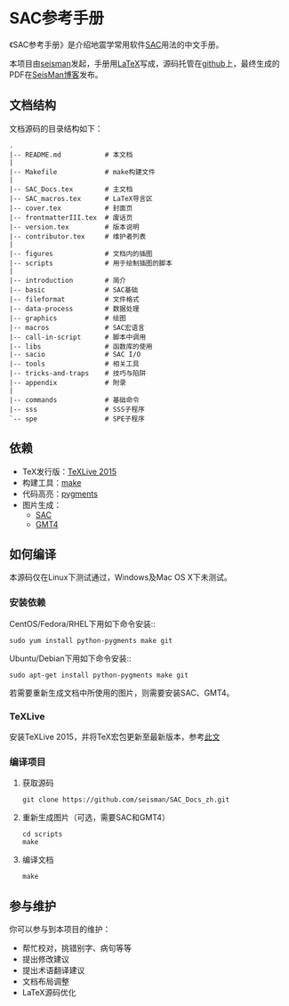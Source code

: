# SAC参考手册

《SAC参考手册》是介绍地震学常用软件[SAC](http://ds.iris.edu/ds/nodes/dmc/forms/sac/)用法的中文手册。

本项目由[seisman](http://seisman.info/about.html)发起，手册用[LaTeX](http://www.latex-project.org/)写成，源码托管在[github](https://github.com/seisman/SAC_Docs_zh)上，最终生成的PDF在[SeisMan博客](http://seisman.info/sac-manual.html)发布。

## 文档结构 ##

文档源码的目录结构如下：

    .
    |-- README.md           # 本文档
    |
    |-- Makefile            # make构建文件
    |
    |-- SAC_Docs.tex        # 主文档
    |-- SAC_macros.tex      # LaTeX导言区
    |-- cover.tex           # 封面页
    |-- frontmatterIII.tex  # 废话页
    |-- version.tex         # 版本说明
    |-- contributor.tex     # 维护者列表
    |
    |-- figures             # 文档内的插图
    |-- scripts             # 用于绘制插图的脚本
    |
    |-- introduction        # 简介
    |-- basic               # SAC基础
    |-- fileformat          # 文件格式
    |-- data-process        # 数据处理
    |-- graphics            # 绘图
    |-- macros              # SAC宏语言
    |-- call-in-script      # 脚本中调用
    |-- libs                # 函数库的使用
    |-- sacio               # SAC I/O
    |-- tools               # 相关工具
    |-- tricks-and-traps    # 技巧与陷阱
    |-- appendix            # 附录
    |
    |-- commands            # 基础命令
    |-- sss                 # SSS子程序
    `-- spe                 # SPE子程序

## 依赖 ##

- TeX发行版：[TeXLive 2015](https://www.tug.org/texlive/)
- 构建工具：[make](https://www.gnu.org/software/make/)
- 代码高亮：[pygments](http://pygments.org/)
- 图片生成：
    - [SAC](http://ds.iris.edu/ds/nodes/dmc/forms/sac/)
    - [GMT4](http://gmt.soest.hawaii.edu/gmt4/)

## 如何编译 ##

本源码仅在Linux下测试通过，Windows及Mac OS X下未测试。

### 安装依赖 ###

CentOS/Fedora/RHEL下用如下命令安装::

    sudo yum install python-pygments make git

Ubuntu/Debian下用如下命令安装::

    sudo apt-get install python-pygments make git

若需要重新生成文档中所使用的图片，则需要安装SAC、GMT4。

### TeXLive ###

安装TeXLive 2015，并将TeX宏包更新至最新版本，参考[此文](http://seisman.info/install-texlive-under-linux.html)

### 编译项目 ###

1. 获取源码

   ```
   git clone https://github.com/seisman/SAC_Docs_zh.git
   ```

2. 重新生成图片（可选，需要SAC和GMT4）

   ```
   cd scripts
   make
   ```

3. 编译文档

   ```
   make
   ```

## 参与维护 ##

你可以参与到本项目的维护：

- 帮忙校对，挑错别字、病句等等
- 提出修改建议
- 提出术语翻译建议
- 文档布局调整
- LaTeX源码优化
